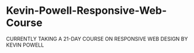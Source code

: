 # Kevin-Powell-Responsive-Web-Course

CURRENTLY TAKING A 21-DAY COURSE ON RESPONSIVE WEB DESIGN BY KEVIN POWELL

